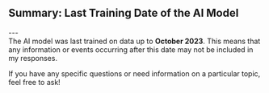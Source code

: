 ## Summary: Last Training Date of the AI Model <br>
---<br>
The AI model was last trained on data up to **October 2023**. This means that any information or events occurring after this date may not be included in my responses. 

If you have any specific questions or need information on a particular topic, feel free to ask!